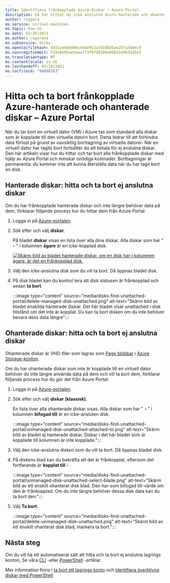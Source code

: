 ```yaml
---
title: Identifiera frånkopplade Azure-diskar – Azure Portal
description: Så här hittar du icke anslutna Azure-hanterade och ohanterade (VHD/Page blobbar) diskar med hjälp av Azure Portal.
author: roygara
ms.service: virtual-machines
ms.topic: how-to
ms.date: 01/26/2021
ms.author: rogarana
ms.subservice: disks
ms.openlocfilehash: 4d31ce4b6086c44de913afd1083bae25fa3d44cd
ms.sourcegitcommit: f28ebb95ae9aaaff3f87d8388a09b41e0b3445b5
ms.translationtype: MT
ms.contentlocale: sv-SE
ms.lasthandoff: 03/29/2021
ms.locfileid: "98898163"
---
```

# <a name="find-and-delete-unattached-azure-managed-and-unmanaged-disks---azure-portal"></a>Hitta och ta bort frånkopplade Azure-hanterade och ohanterade diskar – Azure Portal

När du tar bort en virtuell dator (VM) i Azure tas som standard alla diskar som är kopplade till den virtuella datorn bort. Detta bidrar till att förhindra data förlust på grund av oavsiktlig borttagning av virtuella datorer. När en virtuell dator har tagits bort fortsätter du att betala för ej anslutna diskar. Den här artikeln visar hur du hittar och tar bort alla frånkopplade diskar med hjälp av Azure Portal och minskar onödiga kostnader. Borttagningar är permanenta. du kommer inte att kunna återställa data när du har tagit bort en disk.

## <a name="managed-disks-find-and-delete-unattached-disks"></a>Hanterade diskar: hitta och ta bort ej anslutna diskar

Om du har frånkopplade hanterade diskar och inte längre behöver data på dem, förklarar följande process hur du hittar dem från Azure Portal:

1. Logga in på [Azure-portalen](https://portal.azure.com/).
1. Sök efter och välj **diskar**.

    På bladet **diskar** visas en lista över alla dina diskar. Alla diskar som har " **-** " i kolumnen **ägare** är en icke-kopplad disk.

    [![Skärm bild av bladet hanterade diskar, om en disk har-i kolumnen ägare, är det en frånkopplad disk.](media/disks-find-unattached-portal/managed-disk-unattached-owner.png)](media/disks-find-unattached-portal/managed-disk-owner-unattached.png#lightbox)

1. Välj den icke-anslutna disk som du vill ta bort. Då öppnas bladet disk.
1. På disk bladet kan du kontrol lera att disk statusen är frånkopplad och sedan **ta bort**.

    :::image type="content" source="media/disks-find-unattached-portal/delete-managed-disk-unattached.png" alt-text="Skärm bild av bladet enskilda hanterade diskar. Det här bladet visar unattached i disk tillstånd om det inte är kopplat. Du kan ta bort disken om du inte behöver bevara dess data längre":::

## <a name="unmanaged-disks-find-and-delete-unattached-disks"></a>Ohanterade diskar: hitta och ta bort ej anslutna diskar

Ohanterade diskar är VHD-filer som lagras som [Page blobbar](/rest/api/storageservices/understanding-block-blobs--append-blobs--and-page-blobs#about-page-blobs) i [Azure Storage-konton](../storage/common/storage-account-overview.md).

Om du har ohanterade diskar som inte är kopplade till en virtuell dator behöver du inte längre använda data på dem och vill ta bort dem, förklarar följande process hur du gör det från Azure Portal:

1. Logga in på [Azure-portalen](https://portal.azure.com/).
1. Sök efter och välj **diskar (klassisk)**.

    En lista över alla ohanterade diskar visas. Alla diskar som har " **-** " i kolumnen **bifogad till** är en icke-ansluten disk.

    :::image type="content" source="media/disks-find-unattached-portal/unmanaged-disk-unattached-attached-to.png" alt-text="Skärm bild av bladet ej hanterade diskar. Diskar i det här bladet som är kopplade till kolumnen är inte kopplade.":::

1. Välj den icke-anslutna disken som du vill ta bort. Då öppnas bladet disk.

1. På diskens blad kan du bekräfta att det är frånkopplat, eftersom det fortfarande är **kopplat till** **-** .

    :::image type="content" source="media/disks-find-unattached-portal/unmanaged-disk-unattached-select-blade.png" alt-text="Skärm bild av ett enskilt ohanterat disk blad. Den har-som bifogad till-värde om den är frånkopplad. Om du inte längre behöver dessa disk data kan du ta bort den.":::

1. Välj **Ta bort**.

    :::image type="content" source="media/disks-find-unattached-portal/delete-unmanaged-disk-unattached.png" alt-text="Skärm bild av ett enskilt ohanterat disk blad, markera ta bort.":::

## <a name="next-steps"></a>Nästa steg

Om du vill ha ett automatiserat sätt att hitta och ta bort ej anslutna lagrings konton, Se våra [CLI](linux/find-unattached-disks.md) -eller [PowerShell](windows/find-unattached-disks.md) -artiklar.

Mer information finns i [ta bort ett lagrings konto](../storage/common/storage-account-create.md#delete-a-storage-account) och [identifiera överblivna diskar med PowerShell](/archive/blogs/ukplatforms/azure-cost-optimisation-series-identify-orphaned-disks-using-powershell)
